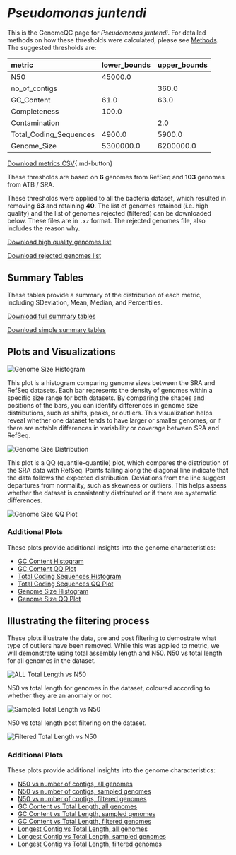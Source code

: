 # *Pseudomonas juntendi*

This is the GenomeQC page for *Pseudomonas juntendi*. For detailed methods on how these thresholds were calculated, please see [Methods](../../methods.md).
The suggested thresholds are: 

| metric                 | lower_bounds   | upper_bounds   |
|:-----------------------|:---------------|:---------------|
| N50                    | 45000.0        |                |
| no_of_contigs          |                | 360.0          |
| GC_Content             | 61.0           | 63.0           |
| Completeness           | 100.0          |                |
| Contamination          |                | 2.0            |
| Total_Coding_Sequences | 4900.0         | 5900.0         |
| Genome_Size            | 5300000.0      | 6200000.0      |

[Download metrics CSV](Pseudomonas_juntendi_metrics.csv){.md-button}


These thresholds are based on **6** genomes from RefSeq and **103** genomes from ATB / SRA.

These thresholds were applied to all the bacteria dataset, which resulted in removing **63** and retaining **40**.
The list of genomes retained (i.e. high quality) and the list of genomes rejected (filtered) can be downloaded below. These files are in `.xz` format. The rejected genomes file, also includes the reason why.

[Download high quality genomes list](Pseudomonas_juntendi_high_quality_genomes.csv.xz)


[Download rejected genomes list](Pseudomonas_juntendi_filtered_out_genomes.csv.xz)



## Summary Tables
These tables provide a summary of the distribution of each metric, including SDeviation, Mean, Median, and Percentiles.

[Download full summary tables](summary.csv)

[Download simple summary tables](selected_summary.csv)

## Plots and Visualizations

![Genome Size Histogram](Genome_Size_refseq_histogram_kde.png)

This plot is a histogram comparing genome sizes between the SRA and RefSeq datasets. Each bar represents the density of genomes within a specific size range for both datasets. By comparing the shapes and positions of the bars, you can identify differences in genome size distributions, such as shifts, peaks, or outliers. This visualization helps reveal whether one dataset tends to have larger or smaller genomes, or if there are notable differences in variability or coverage between SRA and RefSeq.

![Genome Size Distribution](Genome_Size_refseq_histogram_kde.png)

This plot is a QQ (quantile-quantile) plot, which compares the distribution of the SRA data with RefSeq. Points falling along the diagonal line indicate that the data follows the expected distribution. Deviations from the line suggest departures from normality, such as skewness or outliers. This helps assess whether the dataset is consistently distributed or if there are systematic differences.

![Genome Size QQ Plot](Genome_Size_refseq_qqplot.png)

### Additional Plots

These plots provide additional insights into the genome characteristics:

- [GC Content Histogram](GC_Content_refseq_histogram_kde.png)
- [GC Content QQ Plot](GC_Content_refseq_qqplot.png)
- [Total Coding Sequences Histogram](Total_Coding_Sequences_refseq_histogram_kde.png)
- [Total Coding Sequences QQ Plot](Total_Coding_Sequences_refseq_qqplot.png)
- [Genome Size Histogram](Genome_Size_refseq_histogram_kde.png)
- [Genome Size QQ Plot](Genome_Size_refseq_qqplot.png)
## Illustrating the filtering process
These plots illustrate the data, pre and post filtering to demostrate what type of outliers have been removed. While this was applied to metric, we will demonstrate using total assembly length and N50.
N50 vs total length for all genomes in the dataset.

![ALL Total Length vs N50](Pseudomonas_juntendi_all_total_length_N50.png)

N50 vs total length for genomes in the dataset, coloured according to whether they are an anomaly or not.

![Sampled Total Length vs N50](Pseudomonas_juntendi_sample_total_length_N50.png)

N50 vs total length post filtering on the dataset.

![Filtered Total Length vs N50](Pseudomonas_juntendi_filt_total_length_N50.png)

### Additional Plots

These plots provide additional insights into the genome characteristics:

- [N50 vs number of contigs, all genomes](Pseudomonas_juntendi_all_N50_number.png)
- [N50 vs number of contigs, sampled genomes](Pseudomonas_juntendi_sample_N50_number.png)
- [N50 vs number of contigs, filtered genomes](Pseudomonas_juntendi_filt_N50_number.png)
- [GC Content vs Total Length, all genomes](Pseudomonas_juntendi_all_total_length_GC_Content.png)
- [GC Content vs Total Length, sampled genomes](Pseudomonas_juntendi_sample_total_length_GC_Content.png)
- [GC Content vs Total Length, filtered genomes](Pseudomonas_juntendi_filt_total_length_GC_Content.png)
- [Longest Contig vs Total Length, all genomes](Pseudomonas_juntendi_all_total_length_longest.png)
- [Longest Contig vs Total Length, sampled genomes](Pseudomonas_juntendi_sample_total_length_longest.png)
- [Longest Contig vs Total Length, filtered genomes](Pseudomonas_juntendi_filt_total_length_longest.png)
